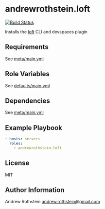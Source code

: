 andrewrothstein.loft
=========
[![Build Status](https://travis-ci.org/andrewrothstein/ansible-loft.svg?branch=master)](https://travis-ci.org/andrewrothstein/ansible-loft)

Installs the [loft](https://loft.sh) CLI and devspaces plugin

Requirements
------------

See [meta/main.yml](meta/main.yml)

Role Variables
--------------

See [defaults/main.yml](defaults/main.yml)

Dependencies
------------

See [meta/main.yml](meta/main.yml)

Example Playbook
----------------

```yml
- hosts: servers
  roles:
    - andrewrothstein.loft
```

License
-------

MIT

Author Information
------------------

Andrew Rothstein <andrew.rothstein@gmail.com>
